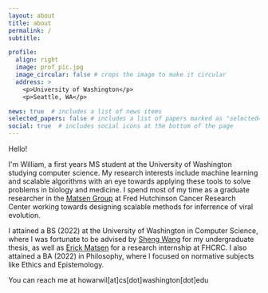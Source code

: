 ```yaml
---
layout: about
title: about
permalink: /
subtitle:

profile:
  align: right
  image: prof_pic.jpg
  image_circular: false # crops the image to make it circular
  address: >
    <p>University of Washington</p>
    <p>Seattle, WA</p>

news: true  # includes a list of news items
selected_papers: false # includes a list of papers marked as "selected={true}"
social: true  # includes social icons at the bottom of the page
---
```


Hello!

I'm William, a first years MS student at the University of Washington studying computer science.
My research interests include machine learning and scalable algorithms with an eye towards applying these tools to solve problems in biology and medicine.
I spend most of my time as a graduate researcher in the [Matsen Group](https://matsen.fredhutch.org/) at Fred Hutchinson Cancer Research Center working towards designing scalable methods for inferrence of viral evolution.

I attained a BS (2022) at the University of Washington in Computer Science, where I was fortunate to be advised by [Sheng Wang](https://homes.cs.washington.edu/~swang/) for my undergraduate thesis, as well as [Erick Matsen](https://matsen.fredhutch.org/) for a research internship at FHCRC.
I also attained a BA (2022) in Philosophy, where I focused on normative subjects like Ethics and Epistemology.

You can reach me at howarwil[at]cs[dot]washington[dot]edu

<!-- Write your biography here. Tell the world about yourself. Link to your favorite [subreddit](http://reddit.com). You can put a picture in, too. The code is already in, just name your picture `prof_pic.jpg` and put it in the `img/` folder.

Put your address / P.O. box / other info right below your picture. You can also disable any these elements by editing `profile` property of the YAML header of your `_pages/about.md`. Edit `_bibliography/papers.bib` and Jekyll will render your [publications page](/al-folio/publications/) automatically.

Link to your social media connections, too. This theme is set up to use [Font Awesome icons](http://fortawesome.github.io/Font-Awesome/) and [Academicons](https://jpswalsh.github.io/academicons/), like the ones below. Add your Facebook, Twitter, LinkedIn, Google Scholar, or just disable all of them. -->
